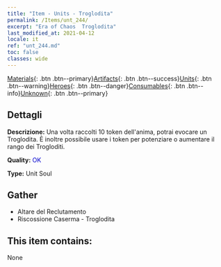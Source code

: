 ```yaml
---
title: "Item - Units - Troglodita"
permalink: /Items/unt_244/
excerpt: "Era of Chaos  Troglodita"
last_modified_at: 2021-04-12
locale: it
ref: "unt_244.md"
toc: false
classes: wide
---
```

 [Materials](/it/Items/){: .btn .btn--primary}[Artifacts](/it/Items/Artifacts/){: .btn .btn--success}[Units](/it/Items/Units/){: .btn .btn--warning}[Heroes](/it/Items/Heroes/){: .btn .btn--danger}[Consumables](/it/Items/Consumables/){: .btn .btn--info}[Unknown](/it/Items/Unknown/){: .btn .btn--primary}

## Dettagli
 **Descrizione:** Una volta raccolti 10 token dell'anima, potrai evocare un Troglodita. È inoltre possibile usare i token per potenziare o aumentare il rango dei Trogloditi.

 **Quality:** <span style="color: #0000CD">OK</span>

 **Type:** Unit Soul

## Gather

*    Altare del Reclutamento 
*    Riscossione Caserma - Troglodita 

## This item contains:

  None

